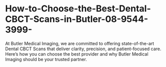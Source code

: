 # How-to-Choose-the-Best-Dental-CBCT-Scans-in-Butler-08-9544-3999-
At Butler Medical Imaging, we are committed to offering state-of-the-art Dental CBCT Scans that deliver clarity, precision, and patient-focused care. Here’s how you can choose the best provider and why Butler Medical Imaging should be your trusted partner.
